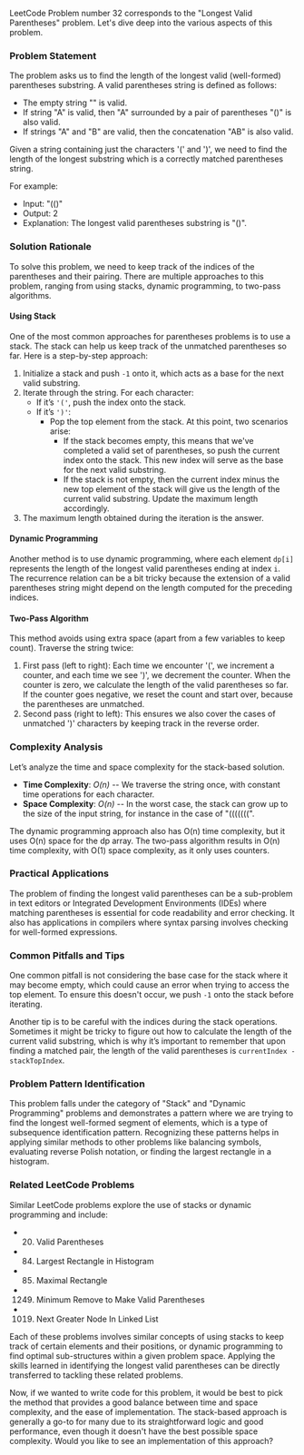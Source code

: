 LeetCode Problem number 32 corresponds to the "Longest Valid Parentheses" problem. Let's dive deep into the various aspects of this problem.

### Problem Statement

The problem asks us to find the length of the longest valid (well-formed) parentheses substring. A valid parentheses string is defined as follows:

- The empty string "" is valid.
- If string "A" is valid, then "A" surrounded by a pair of parentheses "()" is also valid.
- If strings "A" and "B" are valid, then the concatenation "AB" is also valid.

Given a string containing just the characters '(' and ')', we need to find the length of the longest substring which is a correctly matched parentheses string.

For example:
- Input: "(()"
- Output: 2
- Explanation: The longest valid parentheses substring is "()".

### Solution Rationale

To solve this problem, we need to keep track of the indices of the parentheses and their pairing. There are multiple approaches to this problem, ranging from using stacks, dynamic programming, to two-pass algorithms.

#### Using Stack
One of the most common approaches for parentheses problems is to use a stack. The stack can help us keep track of the unmatched parentheses so far. Here is a step-by-step approach:
1. Initialize a stack and push `-1` onto it, which acts as a base for the next valid substring.
2. Iterate through the string. For each character:
   - If it’s `'('`, push the index onto the stack.
   - If it’s `')'`:
     - Pop the top element from the stack. At this point, two scenarios arise:
       - If the stack becomes empty, this means that we've completed a valid set of parentheses, so push the current index onto the stack. This new index will serve as the base for the next valid substring.
       - If the stack is not empty, then the current index minus the new top element of the stack will give us the length of the current valid substring. Update the maximum length accordingly.
3. The maximum length obtained during the iteration is the answer.

#### Dynamic Programming
Another method is to use dynamic programming, where each element `dp[i]` represents the length of the longest valid parentheses ending at index `i`. The recurrence relation can be a bit tricky because the extension of a valid parentheses string might depend on the length computed for the preceding indices.

#### Two-Pass Algorithm
This method avoids using extra space (apart from a few variables to keep count). Traverse the string twice: 
1. First pass (left to right): Each time we encounter '(', we increment a counter, and each time we see ')', we decrement the counter. When the counter is zero, we calculate the length of the valid parentheses so far. If the counter goes negative, we reset the count and start over, because the parentheses are unmatched.
2. Second pass (right to left): This ensures we also cover the cases of unmatched ')' characters by keeping track in the reverse order.

### Complexity Analysis

Let’s analyze the time and space complexity for the stack-based solution.

- **Time Complexity**: *O(n)* -- We traverse the string once, with constant time operations for each character.
- **Space Complexity**: *O(n)* -- In the worst case, the stack can grow up to the size of the input string, for instance in the case of "(((((((".

The dynamic programming approach also has O(n) time complexity, but it uses O(n) space for the dp array. The two-pass algorithm results in O(n) time complexity, with O(1) space complexity, as it only uses counters.

### Practical Applications

The problem of finding the longest valid parentheses can be a sub-problem in text editors or Integrated Development Environments (IDEs) where matching parentheses is essential for code readability and error checking. It also has applications in compilers where syntax parsing involves checking for well-formed expressions.

### Common Pitfalls and Tips

One common pitfall is not considering the base case for the stack where it may become empty, which could cause an error when trying to access the top element. To ensure this doesn't occur, we push `-1` onto the stack before iterating.

Another tip is to be careful with the indices during the stack operations. Sometimes it might be tricky to figure out how to calculate the length of the current valid substring, which is why it’s important to remember that upon finding a matched pair, the length of the valid parentheses is `currentIndex - stackTopIndex`.

### Problem Pattern Identification

This problem falls under the category of "Stack" and "Dynamic Programming" problems and demonstrates a pattern where we are trying to find the longest well-formed segment of elements, which is a type of subsequence identification pattern. Recognizing these patterns helps in applying similar methods to other problems like balancing symbols, evaluating reverse Polish notation, or finding the largest rectangle in a histogram.

### Related LeetCode Problems

Similar LeetCode problems explore the use of stacks or dynamic programming and include:

- 20. Valid Parentheses
- 84. Largest Rectangle in Histogram
- 85. Maximal Rectangle
- 1249. Minimum Remove to Make Valid Parentheses
- 1019. Next Greater Node In Linked List

Each of these problems involves similar concepts of using stacks to keep track of certain elements and their positions, or dynamic programming to find optimal sub-structures within a given problem space. Applying the skills learned in identifying the longest valid parentheses can be directly transferred to tackling these related problems.

Now, if we wanted to write code for this problem, it would be best to pick the method that provides a good balance between time and space complexity, and the ease of implementation. The stack-based approach is generally a go-to for many due to its straightforward logic and good performance, even though it doesn't have the best possible space complexity. Would you like to see an implementation of this approach?